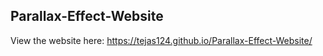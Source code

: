 ## Parallax-Effect-Website

View the website here: 
https://tejas124.github.io/Parallax-Effect-Website/
